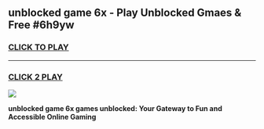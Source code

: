 
## unblocked game 6x - Play Unblocked Gmaes & Free #6h9yw
<h3>
<a href="https://news.freeplayer.one?title=unblocked_game_6x&ref=03M">CLICK TO PLAY</a></h3>
<hr>

<h3>
<a href="https://news.freeplayer.one?title=unblocked_game_6x&ref=03M">CLICK 2 PLAY</a>
  
</h3>

<a href="https://news.freeplayer.one?title=unblocked_game_6x&ref=03M"><img src="https://clearcache.store/games.png"></a>


**unblocked game 6x games unblocked: Your Gateway to Fun and Accessible Online Gaming**
